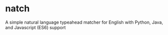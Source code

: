 # natch
A simple natural language typeahead matcher for English with Python, Java, and Javascript (ES6) support

